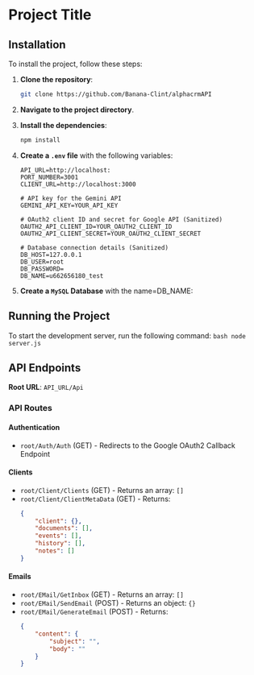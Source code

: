 # Project Title

## Installation

To install the project, follow these steps:

1. **Clone the repository**:
    ```bash
    git clone https://github.com/Banana-Clint/alphacrmAPI
    ```
2. **Navigate to the project directory**.

3. **Install the dependencies**:
    ```bash
    npm install
    ```

4. **Create a `.env` file** with the following variables:
    ```plaintext
    API_URL=http://localhost:
    PORT_NUMBER=3001
    CLIENT_URL=http://localhost:3000 

    # API key for the Gemini API
    GEMINI_API_KEY=YOUR_API_KEY

    # OAuth2 client ID and secret for Google API (Sanitized)
    OAUTH2_API_CLIENT_ID=YOUR_OAUTH2_CLIENT_ID
    OAUTH2_API_CLIENT_SECRET=YOUR_OAUTH2_CLIENT_SECRET

    # Database connection details (Sanitized)
    DB_HOST=127.0.0.1
    DB_USER=root
    DB_PASSWORD=
    DB_NAME=u662656180_test
    ```
4. **Create a `MySQL` Database** with the name=DB_NAME:    

## Running the Project

To start the development server, run the following command:
    ```bash
    node server.js
    ```
## API Endpoints

**Root URL**: `API_URL/Api`

### API Routes

#### Authentication
- `root/Auth/Auth` (GET) - Redirects to the Google OAuth2 Callback Endpoint 

#### Clients
- `root/Client/Clients` (GET) - Returns an array: `[]`
- `root/Client/ClientMetaData` (GET) - Returns:
    ```json
    {
        "client": {},
        "documents": [],
        "events": [],
        "history": [],
        "notes": []
    }
    ```

#### Emails
- `root/EMail/GetInbox` (GET) - Returns an array: `[]`
- `root/EMail/SendEmail` (POST) - Returns an object: `{}`
- `root/EMail/GenerateEmail` (POST) - Returns:
    ```json
    {
        "content": {
            "subject": "",
            "body": ""
        }
    }
    ```
